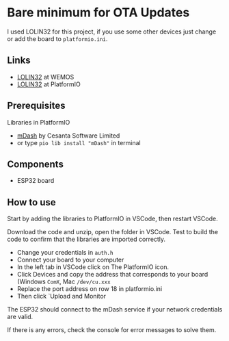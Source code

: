 # Bare minimum for OTA Updates
I used LOLIN32 for this project, if you use some other devices just change or add the board to `platformio.ini`.

## Links
* [LOLIN32][LOLIN32_wemos] at WEMOS
* [LOLIN32][LOLIN32_platformio] at PlatformIO

## Prerequisites
Libraries in PlatformIO
* [mDash][mDash] by Cesanta Software Limited
* or type `pio lib install "mDash"` in terminal

## Components
* ESP32 board

## How to use
Start by adding the libraries to PlatformIO in VSCode, then restart VSCode.

Download the code and unzip, open the folder in VSCode. Test to build the code to confirm that the libraries are imported correctly.
* Change your credentials in `auth.h`
* Connect your board to your computer
* In the left tab in VSCode click on The PlatformIO icon.
* Click Devices and copy the address that corresponds to your board (Windows `ComX`, Mac `/dev/cu.xxx`
* Replace the port address on row 18 in platformio.ini
* Then click `Upload and Monitor

The ESP32 should connect to the mDash service if your network credentials are valid.

If there is any errors, check the console for error messages to solve them.

[LOLIN32_wemos]: https://wiki.wemos.cc/products:lolin32:lolin32
[LOLIN32_platformio]: https://docs.platformio.org/en/latest/boards/espressif32/lolin32.html
[mDash]: https://platformio.org/lib/show/6366/mDash